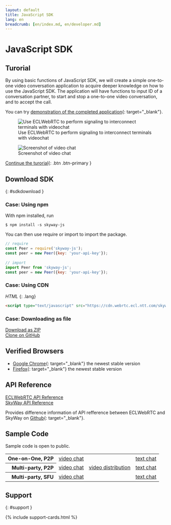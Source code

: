 ```yaml
---
layout: default
title: JavaScript SDK
lang: en
breadcrumb: [en/index.md, en/developer.md]
---
```


# JavaScript SDK

## Turorial

By using basic functions of JavaScript SDK, we will create a simple one-to-one video conversation application to acquire deeper knowledge on how to use the JavaScript SDK.
The application will have functions to input ID of a conversation partner, to start and stop a one-to-one video conversation, and to accept the call.

You can try [demonstration of the completed application](https://webrtc.ecl.ntt.com/skyway-js-sdk-tutorial/){: target="_blank"}.

<figure class="figure">
  <img src="{{ site.baseurl }}/images/sdk-tutorial-top-image.png"
    class="figure-img img-fluid rounded" alt="Use ECLWebRTC to perform signaling to interconnect terminals with videochat">
  <figcaption class="figure-caption">Use ECLWebRTC to perform signaling to interconnect terminals with videochat</figcaption>
</figure>

<figure class="figure">
  <img src="{{ site.baseurl }}/images/js-tutorial-videchat.png"
    class="figure-img img-fluid rounded" alt="Screenshot of video chat">
  <figcaption class="figure-caption">Screenshot of video chat</figcaption>
</figure>

[Continue the turorial](js-tutorial.html){: .btn .btn-primary }

## Download SDK
{: #sdkdownload }

### Case: Using npm

With npm installed, run

```
$ npm install -s skyway-js
```

You can then use require or import to import the package.

```js
// require
const Peer = require('skyway-js');
const peer = new Peer({key: 'your-api-key'});
 
// import
import Peer from 'skyway-js';
const peer = new Peer({key: 'your-api-key'});
```

### Case: Using CDN

*HTML*
{: .lang}
  
```html
<script type="text/javascript" src="https://cdn.webrtc.ecl.ntt.com/skyway-latest.js"></script>
```

### Case: Downloading as file

<div class="d-sm-flex">
  <div class="pr-1 pb-2">
    <a href="https://github.com/skyway/skyway-js-sdk/archive/master.zip" class="btn btn-primary">Download as ZIP</a>
  </div>
  <div>
    <a href="https://github.com/skyway/skyway-js-sdk" class="btn btn-outline-primary" target="_blank">Clone on GitHub</a><br>
  </div>
</div>

##  Verified Browsers

- [Google Chrome](https://www.google.com/chrome){: target="_blank"} the newest stable version
- [Firefox](https://www.mozilla.org/firefox/){: target="_blank"} the newest stable version

## API Reference

<div class="d-sm-flex">
  <div class="pr-1 pb-2">
    <a href="./js-reference/" class="btn btn-primary">ECLWebRTC API Reference</a>
  </div>
  <div class="pb-3">
    <a href="http://nttcom.github.io/skyway/en/docs/#JS" class="btn btn-outline-primary" target="_blank">SkyWay API Reference</a><br>
  </div>
</div>

Provides difference information of API refference between ECLWebRTC and SkyWay on [Github](https://github.com/nttcom/skyway-sdk-migration-docs){: target="_blank"}.

## Sample Code

Sample code is open to public.

<div class="row">
  <div class="col-md-9 col-lg-7 col-xl-6">
    <table class="table">
      <tbody align="right">
        <tr>
          <th scope="row">One-on-One, P2P</th>
          <td><a href="https://github.com/skyway/skyway-js-sdk/tree/master/examples/p2p-videochat" target="_blank">video chat</a></td>
          <td></td>
          <td><a href="https://github.com/skyway/skyway-js-sdk/tree/master/examples/p2p-textchat" target="_blank">text chat</a></td>
        </tr>
        <tr>
          <th scope="row">Multi-party, P2P</th>
          <td><a href="https://github.com/skyway/skyway-js-sdk/tree/master/examples/fullmesh-videochat" target="_blank">video chat</a></td>
          <td><a href="https://github.com/skyway/skyway-js-sdk/tree/master/examples/p2p-broadcast" target="_blank">video distribution</a></td>
          <td><a href="https://github.com/skyway/skyway-js-sdk/tree/master/examples/fullmesh-textchat" target="_blank">text chat</a></td>
        </tr>
        <tr>
          <th scope="row">Multi-party, SFU</th>
          <td><a href="https://github.com/skyway/skyway-js-sdk/tree/master/examples/sfu-videochat" target="_blank">video chat</a></td>
          <td></td>
          <td><a href="https://github.com/skyway/skyway-js-sdk/tree/master/examples/sfu-textchat" target="_blank">text chat</a></td>
        </tr>
      </tbody>
    </table>
  </div>
</div>

## Support
{: #support }

{% include support-cards.html %}
